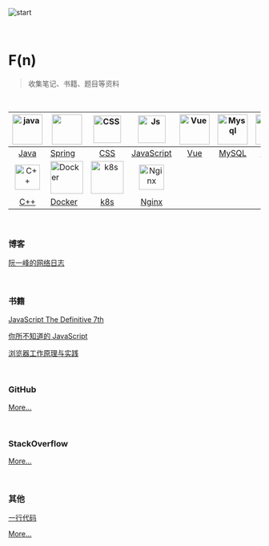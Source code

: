 ![start](https://p0.itc.cn/images01/20210509/77340dbe8d9742d0a0b2515106068594.jpeg)

<br>

# F(n) 

> 收集笔记、书籍、题目等资料

<br>



| <img src="https://ae01.alicdn.com/kf/He428f02ba92d43c9824090a3e8ee0e628.jpg" alt="java" width="60"/> | <img src="https://pbs.twimg.com/profile_images/1235870003292856320/iRG4_ojf.png" width="60"/> | <img src="https://sololearnuploads.azureedge.net/uploads/courses/1023.png" alt="CSS" width="55"/> | <img src="https://cdn.icon-icons.com/icons2/2108/PNG/512/javascript_icon_130900.png" alt="Js" width="55"/> | <img src="https://cdn.icon-icons.com/icons2/2107/PNG/512/file_type_vue_icon_130078.png" alt="Vue" width="60" /> | <img src="https://library.kissclipart.com/20180925/oaw/kissclipart-mysql-clipart-whales-dolphins-and-porpoises-562f8f7777aeb105.png" alt="Mysql" width="60" /> | <img src="https://cdn.iconscout.com/icon/free/png-512/redis-3-1175053.png" alt="Redis" width="60" /> | <img src="https://encrypted-tbn0.gstatic.com/images?q=tbn:ANd9GcS6Mi83nQu9qdPUozHEodVGeu936klDJqJG3MiwDfqiWgI7G7hn0P-SRBhjVWUGzlk5Ca4&usqp=CAU" alt="MogoDB" width="55" /> | <img src="https://www.pngitem.com/pimgs/m/664-6644509_icon-react-js-logo-hd-png-download.png" alt="Vue" width="55" /> | <img src="https://spimet.com/wp-content/uploads/2021/01/768px-Python-logo-notext.png" width="50" label="python"> |
| :----------------------------------------------------------: | ------------------------------------------------------------ | :----------------------------------------------------------: | :----------------------------------------------------------: | :----------------------------------------------------------: | :----------------------------------------------------------: | :----------------------------------------------------------: | :----------------------------------------------------------: | :----------------------------------------------------------: | :----------------------------------------------------------: |
|                         [Java]('#')                          | [Spring]('#')                                                |               [CSS](./frontend/css/README.md)                |                      [JavaScript]('#')                       |                          [Vue]('#')                          |                         [MySQL]('#')                         |                         [Redis]('#')                         |                        [MongoDB]('#')                        |                         [React]('#')                         |                        [Python]('#')                         |
| <img src="https://upload.wikimedia.org/wikipedia/commons/thumb/1/18/ISO_C%2B%2B_Logo.svg/1200px-ISO_C%2B%2B_Logo.svg.png" alt="C++" width="50" /> | <img src="https://pbs.twimg.com/profile_images/1273307847103635465/lfVWBmiW_400x400.png" alt="Docker" width="65"/> | <img src="https://kubernetes.io/images/favicon.png" alt="k8s" width="65" /> | <img src="https://encrypted-tbn0.gstatic.com/images?q=tbn:ANd9GcR63mfR9_BD1g2JXvya7IR7ft4oxuabfqBuZsrygh9xQ7OFL5VOpZsoFa65tdcxYcVwwEo&amp;usqp=CAU" alt="Nginx" width="50" /> |                                                              |                                                              |                                                              |                                                              |                                                              |                                                              |
|                           [C++](#)                           | [Docker]()                                                   |                           [k8s](#)                           |                          [Nginx]()                           |                                                              |                                                              |                                                              |                                                              |                                                              |                                                              |

<br>



### 博客

[阮一峰的网络日志](http://www.ruanyifeng.com/blog/)

<br>



### 书籍

[JavaScript The Definitive 7th](./books/OReilly.JavaScript.The.Definitive.Guide.7th.Edition.2020.5)

[你所不知道的 JavaScript](./books/你所不知道的JavaScript)

[浏览器工作原理与实践](./books/浏览器工作原理与实践)

<br>



### GitHub

[More...](./other/github.md)

<br>



### StackOverflow

[More...](./other/stackoverflow.md)

<br>



### 其他

[一行代码](./oneLineCode/)

[More...](./other/README.md)

<br>



